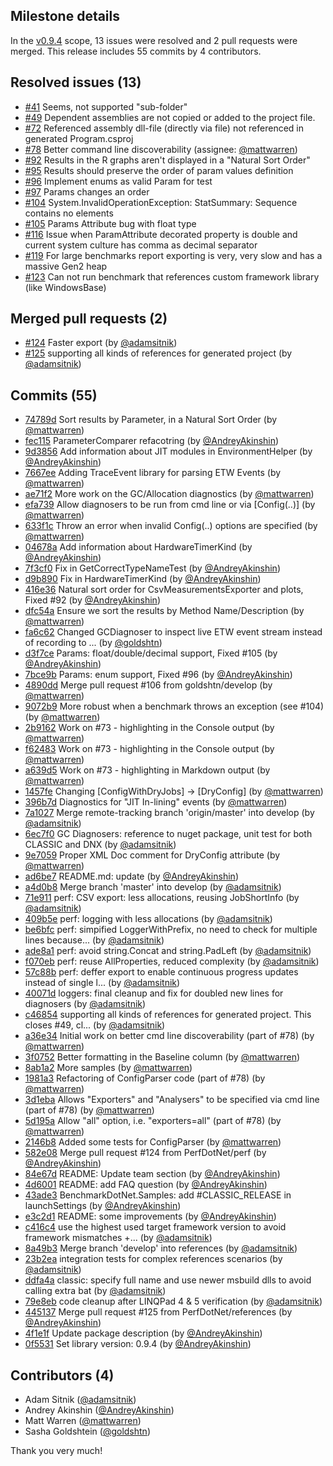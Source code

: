 ## Milestone details

In the [v0.9.4](https://github.com/dotnet/BenchmarkDotNet/issues?q=milestone:v0.9.4) scope, 
13 issues were resolved and 2 pull requests were merged.
This release includes 55 commits by 4 contributors.

## Resolved issues (13)

* [#41](https://github.com/dotnet/BenchmarkDotNet/issues/41) Seems, not supported "sub-folder"
* [#49](https://github.com/dotnet/BenchmarkDotNet/issues/49) Dependent assemblies are not copied or added to the project file.
* [#72](https://github.com/dotnet/BenchmarkDotNet/issues/72) Referenced assembly dll-file (directly via file) not referenced in generated Program.csproj
* [#78](https://github.com/dotnet/BenchmarkDotNet/issues/78) Better command line discoverability (assignee: [@mattwarren](https://github.com/mattwarren))
* [#92](https://github.com/dotnet/BenchmarkDotNet/issues/92) Results in the R graphs aren't displayed in a "Natural Sort Order"
* [#95](https://github.com/dotnet/BenchmarkDotNet/issues/95) Results should preserve the order of param values definition
* [#96](https://github.com/dotnet/BenchmarkDotNet/issues/96) Implement enums as valid Param for test
* [#97](https://github.com/dotnet/BenchmarkDotNet/issues/97) Params changes an order
* [#104](https://github.com/dotnet/BenchmarkDotNet/issues/104) System.InvalidOperationException: StatSummary: Sequence contains no elements
* [#105](https://github.com/dotnet/BenchmarkDotNet/issues/105) Params Attribute bug with float type
* [#116](https://github.com/dotnet/BenchmarkDotNet/issues/116) Issue when ParamAttribute decorated property is double and current system culture has comma as decimal separator
* [#119](https://github.com/dotnet/BenchmarkDotNet/issues/119) For large benchmarks report exporting is very, very slow and has a massive Gen2 heap
* [#123](https://github.com/dotnet/BenchmarkDotNet/issues/123) Can not run benchmark that references custom framework library (like WindowsBase)

## Merged pull requests (2)

* [#124](https://github.com/dotnet/BenchmarkDotNet/pull/124) Faster export (by [@adamsitnik](https://github.com/adamsitnik))
* [#125](https://github.com/dotnet/BenchmarkDotNet/pull/125) supporting all kinds of references for generated project (by [@adamsitnik](https://github.com/adamsitnik))

## Commits (55)

* [74789d](https://github.com/dotnet/BenchmarkDotNet/commit/74789dac32b63dc68ef9fc9a5e76a9b3b6cdc47a) Sort results by Parameter, in a Natural Sort Order (by [@mattwarren](https://github.com/mattwarren))
* [fec115](https://github.com/dotnet/BenchmarkDotNet/commit/fec115216e622b3362980c0ea5991442f13b76af) ParameterComparer refacotring (by [@AndreyAkinshin](https://github.com/AndreyAkinshin))
* [9d3856](https://github.com/dotnet/BenchmarkDotNet/commit/9d38562ee2241139c27dfc37f60f0bb897e58736) Add information about JIT modules in EnvironmentHelper (by [@AndreyAkinshin](https://github.com/AndreyAkinshin))
* [7667ee](https://github.com/dotnet/BenchmarkDotNet/commit/7667ee321320b76be7a41ee02320b03cc5976153) Adding TraceEvent library for parsing ETW Events (by [@mattwarren](https://github.com/mattwarren))
* [ae71f2](https://github.com/dotnet/BenchmarkDotNet/commit/ae71f296843b2d9bd05892477241c4193573b42e) More work on the GC/Allocation diagnostics (by [@mattwarren](https://github.com/mattwarren))
* [efa739](https://github.com/dotnet/BenchmarkDotNet/commit/efa7391d05b550ec5715a18c205924f94265bd0b) Allow diagnosers to be run from cmd line or via [Config(..)] (by [@mattwarren](https://github.com/mattwarren))
* [633f1c](https://github.com/dotnet/BenchmarkDotNet/commit/633f1c414dac352eb33b6d28a7ab381c871ea5e8) Throw an error when invalid Config(..) options are specified (by [@mattwarren](https://github.com/mattwarren))
* [04678a](https://github.com/dotnet/BenchmarkDotNet/commit/04678af2a0f50d06292bbdd0dabf07b3bd810cb8) Add information about HardwareTimerKind (by [@AndreyAkinshin](https://github.com/AndreyAkinshin))
* [7f3cf0](https://github.com/dotnet/BenchmarkDotNet/commit/7f3cf06dfae24a7873f1e0b8ad6c7ff7623717ce) Fix in GetCorrectTypeNameTest (by [@AndreyAkinshin](https://github.com/AndreyAkinshin))
* [d9b890](https://github.com/dotnet/BenchmarkDotNet/commit/d9b8909e85587acef17f7f6c1e310eb1f0178e4b) Fix in HardwareTimerKind (by [@AndreyAkinshin](https://github.com/AndreyAkinshin))
* [416e36](https://github.com/dotnet/BenchmarkDotNet/commit/416e36eb6bcb71d025cb9c7bd416df127d83a2ba) Natural sort order for CsvMeasurementsExporter and plots, Fixed #92 (by [@AndreyAkinshin](https://github.com/AndreyAkinshin))
* [dfc54a](https://github.com/dotnet/BenchmarkDotNet/commit/dfc54aeb19996e4a2f6104fe8687cc558496a0ac) Ensure we sort the results by Method Name/Description (by [@mattwarren](https://github.com/mattwarren))
* [fa6c62](https://github.com/dotnet/BenchmarkDotNet/commit/fa6c627776d2560e709150a50a7af1fdfae8af3e) Changed GCDiagnoser to inspect live ETW event stream instead of recording to ... (by [@goldshtn](https://github.com/goldshtn))
* [d3f7ce](https://github.com/dotnet/BenchmarkDotNet/commit/d3f7ce6294fe94150c810bc27122d2aa927748dc) Params: float/double/decimal support, Fixed #105 (by [@AndreyAkinshin](https://github.com/AndreyAkinshin))
* [7bce9b](https://github.com/dotnet/BenchmarkDotNet/commit/7bce9b1d1ab92a4095cbf6332f5359736877729e) Params: enum support, Fixed #96 (by [@AndreyAkinshin](https://github.com/AndreyAkinshin))
* [4890dd](https://github.com/dotnet/BenchmarkDotNet/commit/4890dd5717843a00100eedcc55166d3375a82232) Merge pull request #106 from goldshtn/develop (by [@mattwarren](https://github.com/mattwarren))
* [9072b9](https://github.com/dotnet/BenchmarkDotNet/commit/9072b9819d440e2c9c6c9a3aac4bfe90edbe3f6b) More robust when a benchmark throws an exception (see #104) (by [@mattwarren](https://github.com/mattwarren))
* [2b9162](https://github.com/dotnet/BenchmarkDotNet/commit/2b9162d75af7cb851122d7e1e3993a02ce258eee) Work on #73 - highlighting in the Console output (by [@mattwarren](https://github.com/mattwarren))
* [f62483](https://github.com/dotnet/BenchmarkDotNet/commit/f624833aba851a1fb38d9519d6e8c453229a8b1a) Work on #73 - highlighting in the Console output (by [@mattwarren](https://github.com/mattwarren))
* [a639d5](https://github.com/dotnet/BenchmarkDotNet/commit/a639d5abf26bc8d2ac25cc00ca2748867bff3532) Work on #73 - highlighting in Markdown output (by [@mattwarren](https://github.com/mattwarren))
* [1457fe](https://github.com/dotnet/BenchmarkDotNet/commit/1457feb8cde35d1f0ce06f48b6b29f300f7e13f7) Changing [ConfigWithDryJobs] -> [DryConfig] (by [@mattwarren](https://github.com/mattwarren))
* [396b7d](https://github.com/dotnet/BenchmarkDotNet/commit/396b7dc74b20eb8a6a091a0c1d27e5cb45768e49) Diagnostics for "JIT In-lining" events (by [@mattwarren](https://github.com/mattwarren))
* [7a1027](https://github.com/dotnet/BenchmarkDotNet/commit/7a1027cd954ebb120a4659d8db2a58e04401abdf) Merge remote-tracking branch 'origin/master' into develop (by [@adamsitnik](https://github.com/adamsitnik))
* [6ec7f0](https://github.com/dotnet/BenchmarkDotNet/commit/6ec7f0e35ba6cf61b79e39849c79d2b64a229fbb) GC Diagnosers: reference to nuget package, unit test for both CLASSIC and DNX (by [@adamsitnik](https://github.com/adamsitnik))
* [9e7059](https://github.com/dotnet/BenchmarkDotNet/commit/9e70594b4323211dda7a42806b38ee15d7857fcb) Proper XML Doc comment for DryConfig attribute (by [@mattwarren](https://github.com/mattwarren))
* [ad6be7](https://github.com/dotnet/BenchmarkDotNet/commit/ad6be7f7326cd8acbc05565193ccf4acf684a366) README.md: update (by [@AndreyAkinshin](https://github.com/AndreyAkinshin))
* [a4d0b8](https://github.com/dotnet/BenchmarkDotNet/commit/a4d0b85d8b9358b0d4f421e6c332b9d649099212) Merge branch 'master' into develop (by [@adamsitnik](https://github.com/adamsitnik))
* [71e911](https://github.com/dotnet/BenchmarkDotNet/commit/71e9119474c0030a87719b91c283bb76fd0d1260) perf:  CSV export: less allocations, reusing JobShortInfo (by [@adamsitnik](https://github.com/adamsitnik))
* [409b5e](https://github.com/dotnet/BenchmarkDotNet/commit/409b5e1cc65b1e44f430f6ea3d1a1dd2244619f6) perf: logging with less allocations (by [@adamsitnik](https://github.com/adamsitnik))
* [be6bfc](https://github.com/dotnet/BenchmarkDotNet/commit/be6bfc1880bf83e44c73b8b6d6e32373d6c8cbe6) perf: simpified LoggerWithPrefix, no need to check for multiple lines because... (by [@adamsitnik](https://github.com/adamsitnik))
* [ade8a1](https://github.com/dotnet/BenchmarkDotNet/commit/ade8a1af06fe42bc3e522e7a927d6fc5714600bf) perf: avoid string.Concat and string.PadLeft (by [@adamsitnik](https://github.com/adamsitnik))
* [f070eb](https://github.com/dotnet/BenchmarkDotNet/commit/f070eb43fdffa02819ee0fe4abe800d700bd35e8) perf: reuse AllProperties, reduced complexity (by [@adamsitnik](https://github.com/adamsitnik))
* [57c88b](https://github.com/dotnet/BenchmarkDotNet/commit/57c88bb6440a1aa805adf3fe932c5871454e550d) perf: deffer export to enable continuous progress updates instead of single l... (by [@adamsitnik](https://github.com/adamsitnik))
* [40071d](https://github.com/dotnet/BenchmarkDotNet/commit/40071d68dc3ab84b51588013aa2c61b56946524d) loggers: final cleanup and fix for doubled new lines for diagnosers (by [@adamsitnik](https://github.com/adamsitnik))
* [c46854](https://github.com/dotnet/BenchmarkDotNet/commit/c468547441e9bd6f4c2e695b9b7ad457aa899c9a) supporting all kinds of references for generated project. This closes #49, cl... (by [@adamsitnik](https://github.com/adamsitnik))
* [a36e34](https://github.com/dotnet/BenchmarkDotNet/commit/a36e3414db97343bbe0bfbedff85b8cb912ee7a4) Initial work on better cmd line discoverability (part of #78) (by [@mattwarren](https://github.com/mattwarren))
* [3f0752](https://github.com/dotnet/BenchmarkDotNet/commit/3f0752bfbd9c4d57fd9a6732fd7f6253cb333c9c) Better formatting in the Baseline column (by [@mattwarren](https://github.com/mattwarren))
* [8ab1a2](https://github.com/dotnet/BenchmarkDotNet/commit/8ab1a2b65f78384d1aa667a65ec4bd11d1404eda) More samples (by [@mattwarren](https://github.com/mattwarren))
* [1981a3](https://github.com/dotnet/BenchmarkDotNet/commit/1981a3aba04e1d4d1e8384836a38eb094c43225c) Refactoring of ConfigParser code (part of #78) (by [@mattwarren](https://github.com/mattwarren))
* [3d1eba](https://github.com/dotnet/BenchmarkDotNet/commit/3d1ebaa9fcf7f74a9e8a724d49ddc43c57560027) Allows "Exporters" and "Analysers" to be specified via cmd line (part of #78) (by [@mattwarren](https://github.com/mattwarren))
* [5d195a](https://github.com/dotnet/BenchmarkDotNet/commit/5d195ad4b85cf2d5dcae1f472098cc89f627294c) Allow "all" option, i.e. "exporters=all" (part of #78) (by [@mattwarren](https://github.com/mattwarren))
* [2146b8](https://github.com/dotnet/BenchmarkDotNet/commit/2146b83daa30d7e297e4ebac86b51b93352b42bf) Added some tests for ConfigParser (by [@mattwarren](https://github.com/mattwarren))
* [582e08](https://github.com/dotnet/BenchmarkDotNet/commit/582e08929566b41fa48f1cb76a468e344d872937) Merge pull request #124 from PerfDotNet/perf (by [@AndreyAkinshin](https://github.com/AndreyAkinshin))
* [84e67d](https://github.com/dotnet/BenchmarkDotNet/commit/84e67d1089978577d99b720532e9b17438ef2e91) README: Update team section (by [@AndreyAkinshin](https://github.com/AndreyAkinshin))
* [4d6001](https://github.com/dotnet/BenchmarkDotNet/commit/4d600156eff57f68b6726014a6a940dadd282dc7) README: add FAQ question (by [@AndreyAkinshin](https://github.com/AndreyAkinshin))
* [43ade3](https://github.com/dotnet/BenchmarkDotNet/commit/43ade3c4daf0f64f7acdeffc99c34c0c56ab6a7b) BenchmarkDotNet.Samples: add #CLASSIC_RELEASE in launchSettings (by [@AndreyAkinshin](https://github.com/AndreyAkinshin))
* [e3c2d1](https://github.com/dotnet/BenchmarkDotNet/commit/e3c2d12f38c3a97e8571c1b5a49db18436b6af3c) README: some improvements (by [@AndreyAkinshin](https://github.com/AndreyAkinshin))
* [c416c4](https://github.com/dotnet/BenchmarkDotNet/commit/c416c4512a85a7b2df447e88d1a9283174923fed) use the highest used target framework version to avoid framework mismatches +... (by [@adamsitnik](https://github.com/adamsitnik))
* [8a49b3](https://github.com/dotnet/BenchmarkDotNet/commit/8a49b393eddebef3787d323a7af02cb76ceb5002) Merge branch 'develop' into references (by [@adamsitnik](https://github.com/adamsitnik))
* [23b2ea](https://github.com/dotnet/BenchmarkDotNet/commit/23b2eafe08de826297beefc99cc5300e5a5e503c) integration tests for complex references scenarios (by [@adamsitnik](https://github.com/adamsitnik))
* [ddfa4a](https://github.com/dotnet/BenchmarkDotNet/commit/ddfa4a295e6a3d9844d5203ef3ef980150a5c579) classic: specify full name and use newer msbuild dlls to avoid calling extra bat (by [@adamsitnik](https://github.com/adamsitnik))
* [79e8eb](https://github.com/dotnet/BenchmarkDotNet/commit/79e8eb4a0a2c07ba9a9af5a15c0d45f7d1402758) code cleanup after LINQPad 4 & 5 verification (by [@adamsitnik](https://github.com/adamsitnik))
* [445137](https://github.com/dotnet/BenchmarkDotNet/commit/445137fbba9d292f47dfd10a0b11fc7e073cfc7c) Merge pull request #125 from PerfDotNet/references (by [@AndreyAkinshin](https://github.com/AndreyAkinshin))
* [4f1e1f](https://github.com/dotnet/BenchmarkDotNet/commit/4f1e1f0ef72a0b9c52c033bf0b86a20c78f36e8f) Update package description (by [@AndreyAkinshin](https://github.com/AndreyAkinshin))
* [0f5531](https://github.com/dotnet/BenchmarkDotNet/commit/0f55318e680b7cfcc20da0cbff62af485b9f19c3) Set library version: 0.9.4 (by [@AndreyAkinshin](https://github.com/AndreyAkinshin))

## Contributors (4)

* Adam Sitnik ([@adamsitnik](https://github.com/adamsitnik))
* Andrey Akinshin ([@AndreyAkinshin](https://github.com/AndreyAkinshin))
* Matt Warren ([@mattwarren](https://github.com/mattwarren))
* Sasha Goldshtein ([@goldshtn](https://github.com/goldshtn))

Thank you very much!

